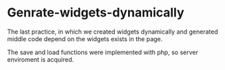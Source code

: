 # Genrate-widgets-dynamically
The last practice, in which we created widgets dynamically and generated middle code depend on the widgets exists in the page.

 The save and load functions were implemented with php, so server enviroment is acquired.
